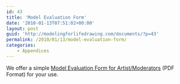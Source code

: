 ```yaml
---
id: 43
title: 'Model Evaluation Form'
date: '2010-01-13T07:51:02+00:00'
layout: post
guid: 'http://modelingforlifedrawing.com/documents/?p=43'
permalink: /2010/01/13/model-evaluation-form/
categories:
    - Appendices
---
```


We offer a simple [Model Evaluation Form for Artist/Moderators](http://www.modelingforlifedrawing.com/community/PDF_forms/Model_Evaluation_Form_for_Artist.pdf "Model Evaluation Form") (PDF Format) for your use.